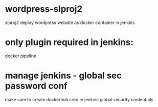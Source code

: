# wordpress-slproj2
slproj2 deploy wordpress website as docker container in jenkins

# only plugin required in jenkins:
docker pipeline

# manage jenkins - global sec password conf
make sure to create dockerhub cred in jenkins global security credentials
